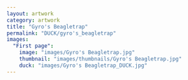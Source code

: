 ```yaml
---
layout: artwork
category: artwork
title: "Gyro's Beagletrap"
permalink: "DUCK/gyro's_beagletrap"
images:
  "First page":
    image: "images/Gyro's Beagletrap.jpg"
    thumbnail: "images/thumbnails/Gyro's Beagletrap.jpg"
    duck: "images/Gyro's Beagletrap_DUCK.jpg"
---
```

